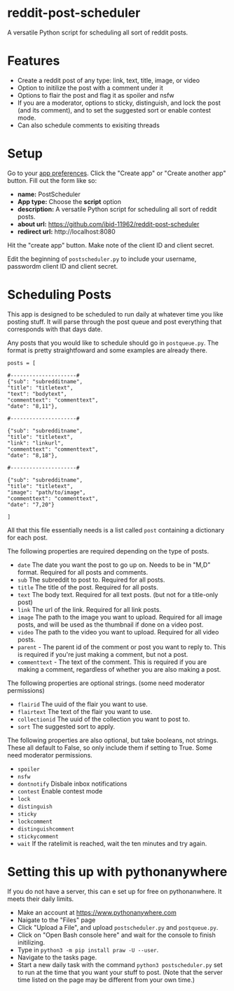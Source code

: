 # reddit-post-scheduler
A versatile Python script for scheduling all sort of reddit posts.

# Features

- Create a reddit post of any type: link, text, title, image, or video
- Option to initilize the post with a comment under it
- Options to flair the post and flag it as spoiler and nsfw
- If you are a moderator, options to sticky, distinguish, and lock the post (and its comment), and to set the suggested sort or enable contest mode.
- Can also schedule comments to exisiting threads

# Setup

Go to your [app preferences](https://www.reddit.com/prefs/apps). Click the "Create app" or "Create another app" button. Fill out the form like so:

- **name:** PostScheduler
- **App type:** Choose the **script** option
- **description:** A versatile Python script for scheduling all sort of reddit posts.
- **about url:** https://github.com/ibid-11962/reddit-post-scheduler
- **redirect url:** http://localhost:8080

Hit the "create app" button. Make note of the client ID and client secret.

Edit the beginning of `postscheduler.py` to include your username, passwordm client ID and client secret.

# Scheduling Posts

This app is designed to be scheduled to run daily at whatever time you like posting stuff. It will parse through the post queue and post everything that corresponds with that days date.

Any posts that you would like to schedule should go in `postqueue.py`. The format is pretty straightfoward and some examples are already there.

```
posts = [

#---------------------#
{"sub": "subredditname",
"title": "titletext",
"text": "bodytext",
"commenttext": "commenttext",
"date": "8,11"},

#---------------------#

{"sub": "subredditname",
"title": "titletext",
"link": "linkurl",
"commenttext": "commenttext",
"date": "8,18"},

#---------------------#

{"sub": "subredditname",
"title": "titletext",
"image": "path/to/image",
"commenttext": "commenttext",
"date": "7,20"}

]
```

All that this file essentially needs is a list called `post` containing a dictionary for each post.

The following properties are required depending on the type of posts.

- `date` The date you want the post to go up on. Needs to be in "M,D" format. Required for all posts and comments. 
- `sub` The subreddit to post to. Required for all posts.
- `title` The title of the post. Required for all posts.
- `text` The body text. Required for all text posts. (but not for a title-only post)
- `link` The url of the link. Required for all link posts.
- `image` The path to the image you want to upload. Required for all image posts, and will be used as the thumbnail if done on a video post.
- `video` The path to the video you want to upload. Required for all video posts.
- `parent` - The parent id of the comment or post you want to reply to. This is required if you're just making a comment, but not a post.
- `commenttext` - The text of the comment. This is required if you are making a comment, regardless of whether you are also making a post.

The following properties are optional strings. (some need moderator permissions)

- `flairid` The uuid of the flair you want to use.
- `flairtext` The text of the flair you want to use.
- `collectionid` The uuid of the collection you want to post to.
- `sort` The suggested sort to apply.

The following properties are also optional, but take booleans, not strings. These all default to False, so only include them if setting to True. Some need moderator permissions. 


- `spoiler` 
- `nsfw` 
- `dontnotify` Disbale inbox notifications
- `contest` Enable contest mode
- `lock` 
- `distinguish` 
- `sticky` 
- `lockcomment` 
- `distinguishcomment` 
- `stickycomment`
- `wait` If the ratelimit is reached, wait the ten minutes and try again.

# Setting this up with pythonanywhere

If you do not have a server, this can e set up for free on pythonanwhere. It meets their daily limits. 

- Make an account at https://www.pythonanywhere.com
- Naigate to the "Files" page 
- Click "Upload a File", and upload `postscheduler.py` and `postqueue.py`.
- Click on "Open Bash console here" and wait for the console to finish initilizing.
- Type in `python3 -m pip install praw -U --user`.
- Navigate to the tasks page.
- Start a new daily task with the command `python3 postscheduler.py` set to run at the time that you want your stuff to post. (Note that the server time listed on the page may be different from your own time.)
